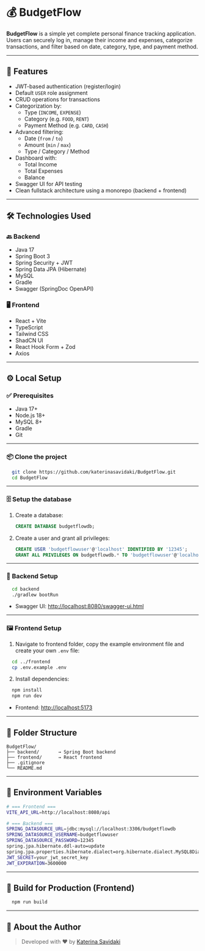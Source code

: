 # 💰 BudgetFlow

**BudgetFlow** is a simple yet complete personal finance tracking application. Users can securely log in, manage their income and expenses, categorize transactions, and filter based on date, category, type, and payment method.

---

## 🚀 Features

- JWT-based authentication (register/login)
- Default `USER` role assignment
- CRUD operations for transactions
- Categorization by:
  - Type (`INCOME`, `EXPENSE`)
  - Category (e.g. `FOOD`, `RENT`)
  - Payment Method (e.g. `CARD`, `CASH`)
- Advanced filtering:
  - Date (`from` / `to`)
  - Amount (`min` / `max`)
  - Type / Category / Method
- Dashboard with:
  - Total Income
  - Total Expenses
  - Balance
- Swagger UI for API testing
- Clean fullstack architecture using a monorepo (backend + frontend)

---

## 🛠️ Technologies Used

### 🔙 Backend
- Java 17
- Spring Boot 3
- Spring Security + JWT
- Spring Data JPA (Hibernate)
- MySQL
- Gradle
- Swagger (SpringDoc OpenAPI)

### 🖥️ Frontend
- React + Vite
- TypeScript
- Tailwind CSS
- ShadCN UI
- React Hook Form + Zod
- Axios

---

## ⚙️ Local Setup

### ✅ Prerequisites

- Java 17+
- Node.js 18+
- MySQL 8+
- Gradle
- Git

---

### 📦 Clone the project

```bash
  git clone https://github.com/katerinasavidaki/BudgetFlow.git
  cd BudgetFlow
```

---

### 🗄️ Setup the database

1. Create a database:
   ```sql
   CREATE DATABASE budgetflowdb;
   ```
   
2. Create a user and grant all privileges:
   ```sql
   CREATE USER 'budgetflowuser'@'localhost' IDENTIFIED BY '12345';
   GRANT ALL PRIVILEGES ON budgetflowdb.* TO 'budgetflowuser'@'localhost';
   ```

---

### 🔧 Backend Setup

```bash
  cd backend
  ./gradlew bootRun
```

- Swagger UI: [http://localhost:8080/swagger-ui.html](http://localhost:8080/swagger-ui.html)

---

### 🖼️ Frontend Setup

1. Navigate to frontend folder, copy the example environment file and create your own `.env` file:
```bash
  cd ../frontend
  cp .env.example .env
```

2. Install dependencies:
```bash
  npm install
  npm run dev
```

- Frontend: [http://localhost:5173](http://localhost:5173)

---

## 📁 Folder Structure

```
BudgetFlow/
├── backend/       → Spring Boot backend
├── frontend/      → React frontend
├── .gitignore
└── README.md
```

---

## 🔐 Environment Variables

```bash
# === Frontend ===
VITE_API_URL=http://localhost:8080/api

# === Backend ===
SPRING_DATASOURCE_URL=jdbc:mysql://localhost:3306/budgetflowdb
SPRING_DATASOURCE_USERNAME=budgetflowuser
SPRING_DATASOURCE_PASSWORD=12345
spring.jpa.hibernate.ddl-auto=update
spring.jpa.properties.hibernate.dialect=org.hibernate.dialect.MySQL8Dialect
JWT_SECRET=your_jwt_secret_key
JWT_EXPIRATION=3600000

```

---

## 🚀 Build for Production (Frontend)

```bash
  npm run build
```

---

## 🙋 About the Author

> Developed with ❤️ by [Katerina Savidaki](https://www.linkedin.com/in/katerina-savidaki/)
